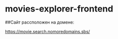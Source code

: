# movies-explorer-frontend

##Сайт рассположен на домене:

https://movie.search.nomoredomains.sbs/

